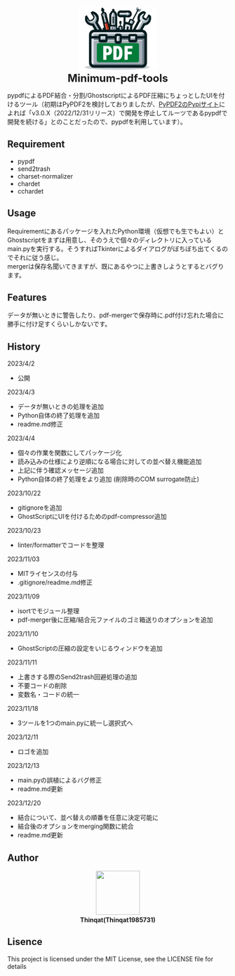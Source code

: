 <div align="center">
<img src="./icon.png" width="180" height="144"><br>
<strong><font size="5"> Minimum-pdf-tools</font></strong>
</div>

pypdfによるPDF結合・分割/GhostscriptによるPDF圧縮にちょっとしたUIを付けるツール（初期はPyPDF2を検討しておりましたが、[PyPDF2のPypiサイト](https://pypi.org/project/PyPDF2/)によれば「v3.0.X（2022/12/31リリース）で開発を停止してルーツであるpypdfで開発を続ける」とのことだったので、pypdfを利用しています）。


## Requirement
  - pypdf
  - send2trash
  - charset-normalizer
  - chardet
  - cchardet

## Usage

Requirementにあるパッケージを入れたPython環境（仮想でも生でもよい）とGhostscriptをまずは用意し、そのうえで個々のディレクトリに入っているmain.pyを実行する。そうすればTkinterによるダイアログがぼちぼち出てくるのでそれに従う感じ。<br>
mergerは保存名聞いてきますが、既にあるやつに上書きしようとするとバグります。

## Features
データが無いときに警告したり、pdf-mergerで保存時に.pdf付け忘れた場合に勝手に付け足すくらいしかないです。

## History
2023/4/2
* 公開

2023/4/3
* データが無いときの処理を追加
* Python自体の終了処理を追加
* readme.md修正

2023/4/4
* 個々の作業を関数にしてパッケージ化
* 読み込みの仕様により逆順になる場合に対しての並べ替え機能追加
* 上記に伴う確認メッセージ追加
* Python自体の終了処理をより追加 (削除時のCOM surrogate防止)

2023/10/22
* gitignoreを追加
* GhostScriptにUIを付けるためのpdf-compressor追加

2023/10/23
* linter/formatterでコードを整理

2023/11/03
* MITライセンスの付与
* .gitignore/readme.md修正

2023/11/09
* isortでモジュール整理
* pdf-merger後に圧縮/結合元ファイルのゴミ箱送りのオプションを追加

2023/11/10
* GhostScriptの圧縮の設定をいじるウィンドウを追加

2023/11/11
* 上書きする際のSend2trash回避処理の追加
* 不要コードの削除
* 変数名・コードの統一

2023/11/18
* 3ツールを1つのmain.pyに統一し選択式へ

2023/12/11
* ロゴを追加

2023/12/13
* main.pyの誤植によるバグ修正
* readme.md更新

2023/12/20
* 結合について、並べ替えの順番を任意に決定可能に
* 結合後のオプションをmerging関数に統合
* readme.md更新

## Author
<div align="center">
<img src="https://avatars.githubusercontent.com/u/113882060?v=4" width="100" height="100"><br>
<strong>Thinqat(Thinqat1985731)</strong>
</div>


## Lisence
This project is licensed under the MIT License, see the LICENSE file for details

